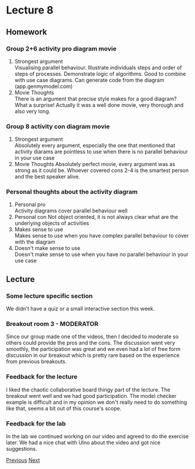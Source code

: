 # Lecture 8
## Homework
### Group 2+6 activity pro diagram movie
1. Strongest argument  
Visualising parallel behaviour. Illustrate individuals steps and order of steps of processes. Demonstrate logic of algorithms. Good to combine with use case diagrams. Can generate code from the diagram (app.genmymodel.com)
2. Movie Thoughts  
There is an argument that precise style makes for a good diagram? What a surprise! Actually it was a well done movie, very thorough and also very long.
### Group 8 activity con diagram movie
1. Strongest argument  
Absolutely every argument, especially the one that mentioned that activity diarams are pointless to use when there is no parallel behaviour in your use case
2. Movie Thoughts
Absolutely perfect movie, every argument was as strong as it could be. Whoever covered cons 2-4 is the smartest person and the best speaker alive. 
### Personal thoughts about the activity diagram
1. Personal pro  
Activity diagrams cover parallel behaviour well
2. Personal con
Not object oriented, it is not always clear what are the underlying objects of activities
3. Makes sense to use  
Makes sense to use when you have complex parallel behaviour to cover with the diagram
4. Doesn't make sense to use  
Doesn't make sense to use when you have no parallel behaviour in your use case 

## Lecture
### Some lecture specific section
We didn't have a quiz or a small interactive section this week.
### Breakout room 3 - MODERATOR
Since our group made one of the videos, then I decided to moderate so others could provide the pros and the cons. The discussion went very smoothly, the participation was great and we even had a lot of free form discussion in our breakout which is pretty rare based on the experience from previous breakouts.
### Feedback for the lecture
I liked the chaotic collaborative board thingy part of the lecture. The breakout went well and we had good participation. The model checker example is difficult and in my opinion we don't really need to do something like that, seems a bit out of this course's scope.
### Feedback for the lab
In the lab we continued working on our video and agreed to do the exercise later. We had a nice chat with Ulno about the video and got nice suggestions.

[Previous](./Reflections/lecture7.md) [Next](./Reflections/lecture9.md)